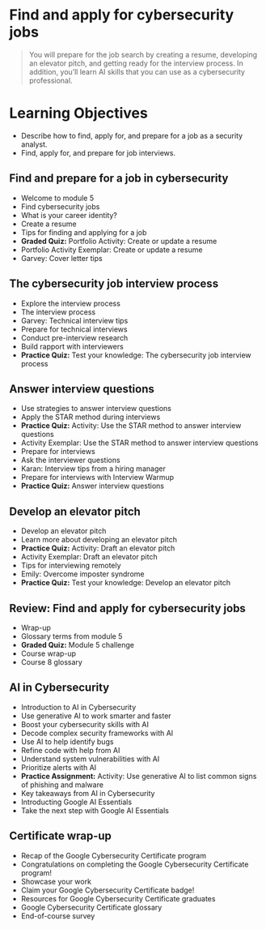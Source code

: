 # Find and apply for cybersecurity jobs
> You will prepare for the job search by creating a resume, developing an elevator pitch, and getting ready for the interview process. In addition, you’ll learn AI skills that you can use as a cybersecurity professional.
# Learning Objectives
- Describe how to find, apply for, and prepare for a job as a security analyst.
- Find, apply for, and prepare for job interviews.
## Find and prepare for a job in cybersecurity
- Welcome to module 5
- Find cybersecurity jobs
- What is your career identity?
- Create a resume
- Tips for finding and applying for a job
- **Graded Quiz:** Portfolio Activity: Create or update a resume
- Portfolio Activity Exemplar: Create or update a resume
- Garvey: Cover letter tips
## The cybersecurity job interview process
- Explore the interview process
- The interview process
- Garvey: Technical interview tips
- Prepare for technical interviews
- Conduct pre-interview research
- Build rapport with interviewers
- **Practice Quiz:** Test your knowledge: The cybersecurity job interview process
## Answer interview questions
- Use strategies to answer interview questions
- Apply the STAR method during interviews
- **Practice Quiz:** Activity: Use the STAR method to answer interview questions
- Activity Exemplar: Use the STAR method to answer interview questions
- Prepare for interviews
- Ask the interviewer questions
- Karan: Interview tips from a hiring manager
- Prepare for interviews with Interview Warmup
- **Practice Quiz:** Answer interview questions
## Develop an elevator pitch
- Develop an elevator pitch
- Learn more about developing an elevator pitch
- **Practice Quiz:** Activity: Draft an elevator pitch
- Activity Exemplar: Draft an elevator pitch
- Tips for interviewing remotely
- Emily: Overcome imposter syndrome
- **Practice Quiz:** Test your knowledge: Develop an elevator pitch
## Review: Find and apply for cybersecurity jobs
- Wrap-up
- Glossary terms from module 5
- **Graded Quiz:** Module 5 challenge
- Course wrap-up
- Course 8 glossary
## AI in Cybersecurity
- Introduction to AI in Cybersecurity
- Use generative AI to work smarter and faster
- Boost your cybersecurity skills with AI
- Decode complex security frameworks with AI
- Use AI to help identify bugs
- Refine code with help from AI
- Understand system vulnerabilities with AI
- Prioritize alerts with AI
- **Practice Assignment:** Activity: Use generative AI to list common signs of phishing and malware
- Key takeaways from AI in Cybersecurity
- Introducting Google AI Essentials
- Take the next step with Google AI Essentials
## Certificate wrap-up
- Recap of the Google Cybersecurity Certificate program
- Congratulations on completing the Google Cybersecurity Certificate program!
- Showcase your work
- Claim your Google Cybersecurity Certificate badge!
- Resources for Google Cybersecurity Certificate graduates
- Google Cybersecurity Certificate glossary
- End-of-course survey
